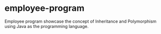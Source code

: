 # employee-program
Employee program showcase the concept of Inheritance and Polymorphism using Java as the programming language.
